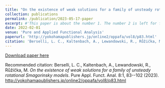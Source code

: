 ```yaml
---
title: "On the existence of weak solutions for a family of unsteady rotational Smagorinsky models"
collection: publications
permalink: /publication/2023-05-17-paper
excerpt: #'This paper is about the number 1. The number 2 is left for future work.'
date: 2022-02-01
venue: 'Pure and Applied Functional Analysis'
paperurl: 'http://yokohamapublishers.jp/online2/oppafa/vol8/p83.html'
citation: 'Berselli, L. C., Kaltenbach, A., Lewandowski, R., Růžička, M. <i>On the existence of weak solutions for a family of unsteady rotational Smagorinsky models</i>. Pure Appl. Funct. Anal. 8:1, 83--102 (2023).  http://yokohamapublishers.jp/online2/oppafa/vol8/p83.html'
---
```


[Download paper here](http://yokohamapublishers.jp/online2/oppafa/vol8/p83.html) 

Recommended citation: Berselli, L. C., Kaltenbach, A., Lewandowski, R., Růžička, M. <i>On the existence of weak solutions for a family of unsteady rotational Smagorinsky models</i>. Pure Appl. Funct. Anal. 8:1, 83--102 (2023).  http://yokohamapublishers.jp/online2/oppafa/vol8/p83.html